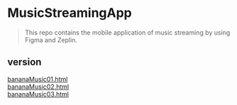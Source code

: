 # MusicStreamingApp
> This repo contains the mobile application of music streaming by using Figma and Zeplin.

## version
<a href="https://devsamlee.github.io/MusicStreamingApp/bananaMusic01.html">bananaMusic01.html</a><br>
<a href="https://devsamlee.github.io/MusicStreamingApp/bananaMusic02.html">bananaMusic02.html</a><br>
<a href="https://devsamlee.github.io/MusicStreamingApp/bananaMusic03.html">bananaMusic03.html</a><br>
